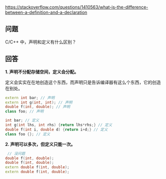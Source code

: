 <https://stackoverflow.com/questions/1410563/what-is-the-difference-between-a-definition-and-a-declaration>

## 问题

C/C++ 中，声明和定义有什么区别？

## 回答

**1. 声明不分配存储空间，定义会分配。**

定义会实实在在地创造这个东西，而声明只是告诉编译器有这么个东西，它的创造在别处。

```c++
extern int bar; // 声明
extern int g(int, int); // 声明
double f(int, double); // 声明
class foo; // 声明

int bar; // 定义
int g(int lhs, int rhs) {return lhs*rhs;} // 定义
double f(int i, double d) {return i+d;} // 定义
class foo {}; // 定义
```

**2. 声明可以多次，但定义只能一次。**

```c++
 // 没问题
double f(int, double);
double f(int, double);
extern double f(int, double);
extern double f(int, double);
```
